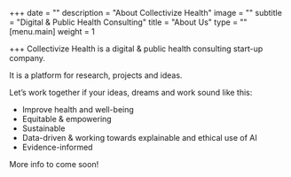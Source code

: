 +++
date = ""
description = "About Collectivize Health"
image = ""
subtitle = "Digital & Public Health Consulting"
title = "About Us"
type = ""
[menu.main]
weight = 1

+++
Collectivize Health is a digital & public health consulting start-up company.

It is a platform for research, projects and ideas.

Let’s work together if your ideas, dreams and work sound like this:

* Improve health and well-being
* Equitable & empowering
* Sustainable
* Data-driven & working towards explainable and ethical use of AI
* Evidence-informed

More info to come soon!